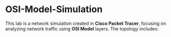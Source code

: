 # OSI-Model-Simulation
This lab is a network simulation created in **Cisco Packet Tracer**, focusing on analyzing network traffic using **OSI Model** layers. The topology includes:
